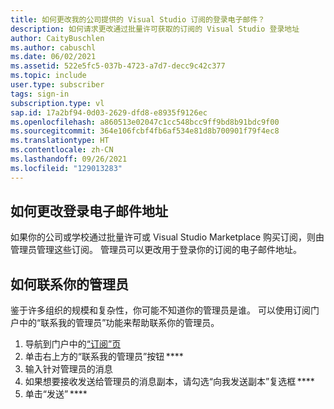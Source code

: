 ```yaml
---
title: 如何更改我的公司提供的 Visual Studio 订阅的登录电子邮件？
description: 如何请求更改通过批量许可获取的订阅的 Visual Studio 登录地址
author: CaityBuschlen
ms.author: cabuschl
ms.date: 06/02/2021
ms.assetid: 522e5fc5-037b-4723-a7d7-decc9c42c377
ms.topic: include
user.type: subscriber
tags: sign-in
subscription.type: vl
sap.id: 17a2bf94-0d03-2629-dfd8-e8935f9126ec
ms.openlocfilehash: a860513e02047c1cc548bcc9ff9bd8b91bdc9f00
ms.sourcegitcommit: 364e106fcbf4fb6af534e81d8b700901f79f4ec8
ms.translationtype: HT
ms.contentlocale: zh-CN
ms.lasthandoff: 09/26/2021
ms.locfileid: "129013283"
---
```

## <a name="how-to-change-your-sign-in-email-address"></a>如何更改登录电子邮件地址

如果你的公司或学校通过批量许可或 Visual Studio Marketplace 购买订阅，则由管理员管理这些订阅。 管理员可以更改用于登录你的订阅的电子邮件地址。  

## <a name="how-to-contact-your-admin"></a>如何联系你的管理员 

鉴于许多组织的规模和复杂性，你可能不知道你的管理员是谁。 可以使用订阅门户中的“联系我的管理员”功能来帮助联系你的管理员。 

1. 导航到门户中的[“订阅”页](https://my.visualstudio.com/subscriptions)  
2. 单击右上方的“联系我的管理员”按钮 ****  
3. 输入针对管理员的消息
4. 如果想要接收发送给管理员的消息副本，请勾选“向我发送副本”复选框 ****   
5. 单击“发送” ****